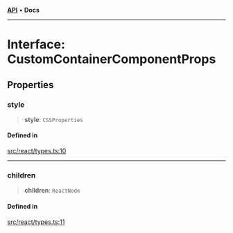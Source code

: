 [**API**](../../API.md) • **Docs**

***

# Interface: CustomContainerComponentProps

## Properties

### style

> **style**: `CSSProperties`

#### Defined in

[src/react/types.ts:10](https://github.com/inokawa/virtua/blob/f2de1ad1dcae7dcd92746003a86e94d236b5972c/src/react/types.ts#L10)

***

### children

> **children**: `ReactNode`

#### Defined in

[src/react/types.ts:11](https://github.com/inokawa/virtua/blob/f2de1ad1dcae7dcd92746003a86e94d236b5972c/src/react/types.ts#L11)
